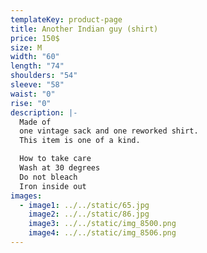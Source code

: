 ```yaml
---
templateKey: product-page
title: Another Indian guy (shirt)
price: 150$
size: M
width: "60"
length: "74"
shoulders: "54"
sleeve: "58"
waist: "0"
rise: "0"
description: |-
  Made of
  one vintage sack and one reworked shirt. 
  This item is one of a kind. 

  How to take care
  Wash at 30 degrees
  Do not bleach
  Iron inside out
images:
  - image1: ../../static/65.jpg
    image2: ../../static/86.jpg
    image3: ../../static/img_8500.png
    image4: ../../static/img_8506.png
---
```

